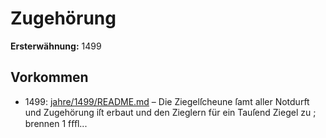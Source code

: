 # Zugehörung

**Ersterwähnung:** 1499

## Vorkommen
- 1499: [jahre/1499/README.md](../jahre/1499/README.md) – Die Ziegelſcheune ſamt aller Notdurft und Zugehörung
iſt erbaut und den Zieglern für ein Tauſend Ziegel zu ;
brennen 1 fﬀl...
